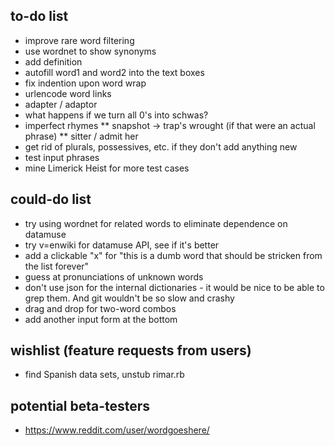 ## to-do list

* improve rare word filtering
* use wordnet to show synonyms
* add definition
* autofill word1 and word2 into the text boxes
* fix indention upon word wrap
* urlencode word links
* adapter / adaptor
* what happens if we turn all 0's into schwas?
* imperfect rhymes
** snapshot -> trap's wrought (if that were an actual phrase)
** sitter / admit her
* get rid of plurals, possessives, etc. if they don't add anything new
* test input phrases
* mine Limerick Heist for more test cases

## could-do list

* try using wordnet for related words to eliminate dependence on datamuse
* try v=enwiki for datamuse API, see if it's better
* add a clickable "x" for "this is a dumb word that should be stricken from the list forever"
* guess at pronunciations of unknown words
* don't use json for the internal dictionaries - it would be nice to be able to grep them. And git wouldn't be so slow and crashy
* drag and drop for two-word combos
* add another input form at the bottom

## wishlist (feature requests from users)

* find Spanish data sets, unstub rimar.rb

## potential beta-testers

* https://www.reddit.com/user/wordgoeshere/
